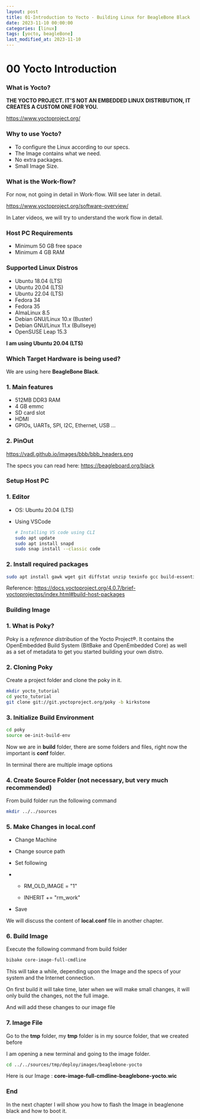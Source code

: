 ```yaml
---
layout: post
title: 01-Introduction to Yocto - Building Linux for BeagleBone Black
date: 2023-11-10 00:00:00
categories: [linux]
tags: [yocto, beagleBone]
last_modified_at: 2023-11-10
---
```



# 00 Yocto Introduction

### What is Yocto?

**THE YOCTO PROJECT.  IT'S NOT AN EMBEDDED LINUX DISTRIBUTION, IT CREATES A CUSTOM ONE FOR YOU.**

https://www.yoctoproject.org/

### Why to use Yocto?

* To configure the Linux according to our specs. 
* The Image contains what we need.
*  No extra packages. 
* Small Image Size.

### What is the  Work-flow?

For now, not going in detail in Work-flow. Will see later in detail.

https://www.yoctoproject.org/software-overview/

In Later videos, we will try to understand the work flow in detail.

### Host PC Requirements

* Minimum 50 GB free space
* Minimum 4 GB RAM

### Supported Linux Distros

- Ubuntu 18.04 (LTS)
- Ubuntu 20.04 (LTS)
- Ubuntu 22.04 (LTS)
- Fedora 34
- Fedora 35
- AlmaLinux 8.5
- Debian GNU/Linux 10.x (Buster)
- Debian GNU/Linux 11.x (Bullseye)
- OpenSUSE Leap 15.3

**I am using Ubuntu 20.04 (LTS)**

### Which Target Hardware is being used?

We are using here **BeagleBone Black**.

### 1. Main features

* 512MB DDR3 RAM
* 4 GB emmc
* SD card slot
* HDMI
* GPIOs, UARTs, SPI, I2C, Ethernet, USB ... 

### 2. PinOut

https://vadl.github.io/images/bbb/bbb_headers.png

The specs you can read here:
https://beagleboard.org/black

### Setup Host PC

### 1. Editor

* OS: Ubuntu 20.04 (LTS)

* Using VSCode

  ```bash
  # Installing VS code using CLI
  sudo apt update
  sudo apt install snapd
  sudo snap install --classic code
  ```

### 2. Install required packages

```bash
sudo apt install gawk wget git diffstat unzip texinfo gcc build-essential chrpath socat cpio python3 python3-pip python3-pexpect xz-utils debianutils iputils-ping python3-git python3-jinja2 libegl1-mesa libsdl1.2-dev pylint3 xterm python3-subunit mesa-common-dev zstd liblz4-tool

```

Reference: https://docs.yoctoproject.org/4.0.7/brief-yoctoprojectqs/index.html#build-host-packages



### Building Image

### 1. What is Poky?

Poky is a *reference distribution* of the Yocto Project®. It contains the OpenEmbedded Build System (BitBake and OpenEmbedded Core) as well as a set of metadata to get you started building your own distro. 

### 2. Cloning Poky

Create a project folder and clone the poky in it.

```bash
mkdir yocto_tutorial
cd yocto_tutorial
git clone git://git.yoctoproject.org/poky -b kirkstone
```

### 3. Initialize Build Environment

```bash
cd poky
source oe-init-build-env
```

Now we are in **build** folder, there are some folders and files, right now the important is **conf** folder.

In terminal there are multiple image options

### 4. Create Source Folder (not necessary, but very much recommended)

From build folder run the following command

```bash
mkdir ../../sources
```

### 5. Make Changes in local.conf

* Change Machine

* Change source path

* Set following

* * RM_OLD_IMAGE = "1"

  * INHERIT += "rm_work"

* Save

We will discuss the content of **local.conf** file  in another chapter.

### 6. Build Image

Execute the following command from build folder

```bash
bibake core-image-full-cmdline
```

This will take a while, depending upon the Image and the specs of your system and the Internet connection.

On first build it will take time, later when we will make small changes, it will only build the changes, not the full image.

And will add these changes to our image file

### 7. Image File

Go to the **tmp** folder, my **tmp** folder is in my source folder, that we created before

I am opening a new terminal and going to the image folder.

```bash
cd ../../sources/tmp/deploy/images/beaglebone-yocto
```

Here is our Image : **core-image-full-cmdline-beaglebone-yocto.wic**

### End

In the next chapter I will show you how to flash the Image in beaglenone black and how to boot it.
